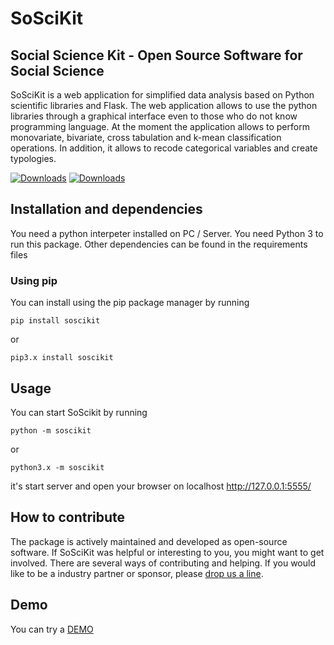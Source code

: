 # SoSciKit
## Social Science Kit - Open Source Software for Social Science

SoSciKit is a web application for simplified data analysis based on Python scientific libraries and Flask.
The web application allows to use the python libraries through a graphical interface even to those who do not know programming language. At the moment the application allows to perform monovariate, bivariate, cross tabulation and k-mean classification operations. In addition, it allows to recode categorical variables and create typologies.

[![Downloads](https://pepy.tech/badge/soscikit)](https://pepy.tech/project/soscikit)
[![Downloads](https://pepy.tech/badge/soscikit/week)](https://pepy.tech/project/soscikit/week)

## Installation and dependencies
You need a python interpeter installed on PC / Server. 
You need Python 3 to run this package. Other dependencies can be found in the requirements files

### Using pip

You can install using the pip package manager by running

    pip install soscikit
    
or
    
    pip3.x install soscikit

## Usage

You can start SoScikit by running

    python -m soscikit
    
or

    python3.x -m soscikit

it's start server and open your browser on localhost http://127.0.0.1:5555/


## How to contribute

The package is actively maintained and developed as open-source software. If SoSciKit was helpful or interesting to you, you might want to get involved. There are several ways of contributing and helping. If you would like to be a industry partner or sponsor, please [drop us a line](mailto:scarselli@gmail.com).

## Demo

You can try a [DEMO](http://soscikit.eu.pythonanywhere.com/)

